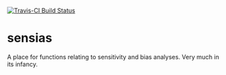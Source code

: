 [![Travis-CI Build Status](https://travis-ci.org/.svg?branch=master)](https://travis-ci.org/)

# sensias

A place for functions relating to sensitivity and bias analyses. Very much in
its infancy.
